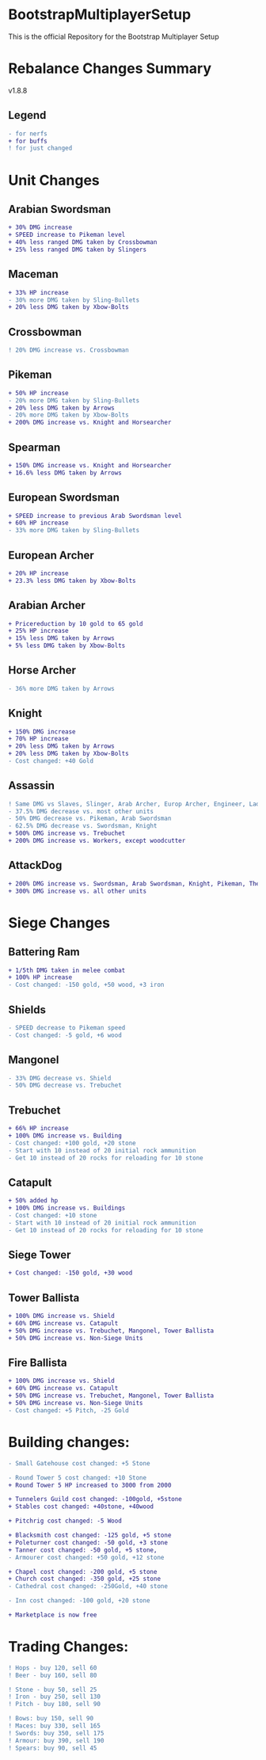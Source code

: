 # BootstrapMultiplayerSetup
This is the official Repository for the Bootstrap Multiplayer Setup


# Rebalance Changes Summary

v1.8.8

## Legend
```diff
- for nerfs
+ for buffs
! for just changed
```

# Unit Changes
## Arabian Swordsman
```diff
+ 30% DMG increase
+ SPEED increase to Pikeman level
+ 40% less ranged DMG taken by Crossbowman
+ 25% less ranged DMG taken by Slingers
```
## Maceman
```diff
+ 33% HP increase
- 30% more DMG taken by Sling-Bullets
+ 20% less DMG taken by Xbow-Bolts
```
## Crossbowman
```diff
! 20% DMG increase vs. Crossbowman
```
## Pikeman
```diff
+ 50% HP increase
- 20% more DMG taken by Sling-Bullets
+ 20% less DMG taken by Arrows
- 20% more DMG taken by Xbow-Bolts
+ 200% DMG increase vs. Knight and Horsearcher
```
## Spearman
```diff
+ 150% DMG increase vs. Knight and Horsearcher
+ 16.6% less DMG taken by Arrows
```
## European Swordsman
```diff
+ SPEED increase to previous Arab Swordsman level
+ 60% HP increase
- 33% more DMG taken by Sling-Bullets
```
## European Archer
```diff
+ 20% HP increase
+ 23.3% less DMG taken by Xbow-Bolts
```
## Arabian Archer
```diff
+ Pricereduction by 10 gold to 65 gold
+ 25% HP increase
+ 15% less DMG taken by Arrows
+ 5% less DMG taken by Xbow-Bolts
```
## Horse Archer
```diff
- 36% more DMG taken by Arrows
```
## Knight
```diff
+ 150% DMG increase
+ 70% HP increase
+ 20% less DMG taken by Arrows 
+ 20% less DMG taken by Xbow-Bolts
- Cost changed: +40 Gold
```
## Assassin
```diff
! Same DMG vs Slaves, Slinger, Arab Archer, Europ Archer, Engineer, Ladderman, HorseArcher, FireThrower
- 37.5% DMG decrease vs. most other units
- 50% DMG decrease vs. Pikeman, Arab Swordsman
- 62.5% DMG decrease vs. Swordsman, Knight
+ 500% DMG increase vs. Trebuchet
+ 200% DMG increase vs. Workers, except woodcutter
```
## AttackDog
```diff
+ 200% DMG increase vs. Swordsman, Arab Swordsman, Knight, Pikeman, The Lord
+ 300% DMG increase vs. all other units
```
# Siege Changes
## Battering Ram
```diff
+ 1/5th DMG taken in melee combat
+ 100% HP increase
- Cost changed: -150 gold, +50 wood, +3 iron
```
## Shields
```diff
- SPEED decrease to Pikeman speed
- Cost changed: -5 gold, +6 wood
```
## Mangonel
```diff
- 33% DMG decrease vs. Shield
- 50% DMG decrease vs. Trebuchet
```
## Trebuchet
```diff
+ 66% HP increase
+ 100% DMG increase vs. Building
- Cost changed: +100 gold, +20 stone
- Start with 10 instead of 20 initial rock ammunition
- Get 10 instead of 20 rocks for reloading for 10 stone
```
## Catapult
```diff
+ 50% added hp
+ 100% DMG increase vs. Buildings
- Cost changed: +10 stone
- Start with 10 instead of 20 initial rock ammunition
- Get 10 instead of 20 rocks for reloading for 10 stone
```
## Siege Tower
```diff
+ Cost changed: -150 gold, +30 wood
```
## Tower Ballista
```diff
+ 100% DMG increase vs. Shield
+ 60% DMG increase vs. Catapult
+ 50% DMG increase vs. Trebuchet, Mangonel, Tower Ballista
+ 50% DMG increase vs. Non-Siege Units
```
## Fire Ballista
```diff
+ 100% DMG increase vs. Shield
+ 60% DMG increase vs. Catapult
+ 50% DMG increase vs. Trebuchet, Mangonel, Tower Ballista
+ 50% DMG increase vs. Non-Siege Units
- Cost changed: +5 Pitch, -25 Gold
```
# Building changes:
```diff
- Small Gatehouse cost changed: +5 Stone

- Round Tower 5 cost changed: +10 Stone
+ Round Tower 5 HP increased to 3000 from 2000

+ Tunnelers Guild cost changed: -100gold, +5stone
+ Stables cost changed: +40stone, +40wood

+ Pitchrig cost changed: -5 Wood

+ Blacksmith cost changed: -125 gold, +5 stone
+ Poleturner cost changed: -50 gold, +3 stone
+ Tanner cost changed: -50 gold, +5 stone,
- Armourer cost changed: +50 gold, +12 stone

+ Chapel cost changed: -200 gold, +5 stone
+ Church cost changed: -350 gold, +25 stone
- Cathedral cost changed: -250Gold, +40 stone

- Inn cost changed: -100 gold, +20 stone

+ Marketplace is now free
```

# Trading Changes:
```diff
! Hops - buy 120, sell 60
! Beer - buy 160, sell 80

! Stone - buy 50, sell 25
! Iron - buy 250, sell 130
! Pitch - buy 180, sell 90

! Bows: buy 150, sell 90
! Maces: buy 330, sell 165
! Swords: buy 350, sell 175
! Armour: buy 390, sell 190
! Spears: buy 90, sell 45
```